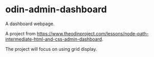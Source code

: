 # odin-admin-dashboard
A dashboard webpage.

A project from https://www.theodinproject.com/lessons/node-path-intermediate-html-and-css-admin-dashboard.

The project will focus on using grid display.